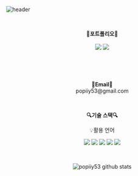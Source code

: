 ![header](https://capsule-render.vercel.app/api?type=waving&color=auto&height=300&section=header&text=welcome&fontSize=90&animation=fadeIn&fontAlignY=38&desc=popiiy53%20GitHub%20Profile&descAlignY=51&descAlign=62)

<br>

<p align="center">
    <Strong>🚀포트폴리오🚀</Strong><br><br>
    <a href="https://popiiy53blog.tistory.com/" target="_blank"><img src="https://img.shields.io/badge/Tistory-535D6C?style=flat-square&logo=Tistory&logoColor=white"/></a>
    <a href="https://popiiy53.github.io/" target="_blank"><img src="https://img.shields.io/badge/포트폴리오-3884FF?style=flat-square&logo=GitBook&logoColor=white"/></a>
    

</p>

<br>

<p align="center">
<br>
<br> <Strong>📧Email📧</Strong><br>popiiy53@gmail.com<br>
</p>

<br>

<p align="center">
    <Strong>🔍기술 스택🔍</Strong><br>
  

<p align="center">
    💡활용 언어
</p>

<p align="center" display="inline-block">
  <img src="https://img.shields.io/badge/javascript-F7DF1E?style=for-the-badge&logo=javascript&logoColor=black">
  <img src="https://img.shields.io/badge/css-1572B6?style=for-the-badge&logo=css3&logoColor=white">
  <img src="https://img.shields.io/badge/html-E34F26?style=for-the-badge&logo=html5&logoColor=white">
  <img src="https://img.shields.io/badge/C-A8B9CC?style=for-the-badge&logo=C&logoColor=white">
  <img src="https://img.shields.io/badge/C++-A8B9CC?style=for-the-badge&logo=C++&logoColor=white">
</p>

<br>

<div align=center>

![popiiy53 github stats](https://github-readme-stats.vercel.app/api?username=popiiy53&show_icons=true)

